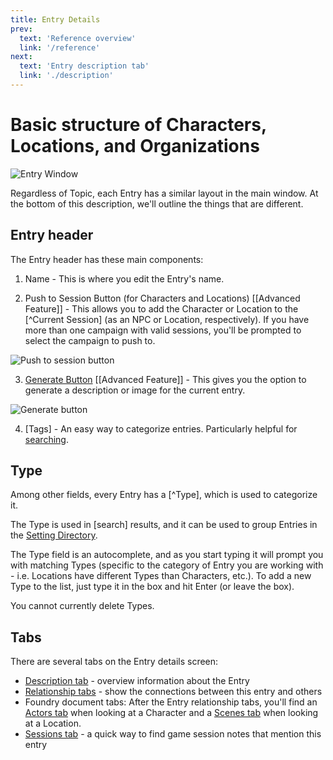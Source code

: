 ```yaml
---
title: Entry Details
prev: 
  text: 'Reference overview'
  link: '/reference'
next: 
  text: 'Entry description tab'
  link: './description'
---
```

# Basic structure of Characters, Locations, and Organizations
![Entry Window](/assets/images/entry-content.webp)

Regardless of Topic, each Entry has a similar layout in the main window.  At the bottom of this description, we'll outline the things that are different.

## Entry header
The Entry header has these main components:
  1. Name - This is where you edit the Entry's name.
  
  2. Push to Session Button (for Characters and Locations) [[Advanced Feature]] - This allows you to add the Character or Location to the [^Current Session] (as an NPC or Location, respectively). If you have more than one campaign with valid sessions, you'll be prompted to select the campaign to push to.
  
  ![Push to session button](/assets/images/push-to-session.webp)
  
  3. [Generate Button](generate) [[Advanced Feature]] - This gives you the option to generate a description or image for the current entry.

  ![Generate button](/assets/images/generate-button.webp)

  4. [Tags] - An easy way to categorize entries. Particularly helpful for [searching](/reference/navigation/search). 

## Type
Among other fields, every Entry has a [^Type], which is used to categorize it. 

The Type is used in [search] results, and it can be used to group Entries in the [Setting Directory](/reference/navigation/sidebar#group-by-type).  

The Type field is an autocomplete, and as you start typing it will prompt you with matching Types (specific to the category of Entry you are working with - i.e. Locations have different Types than Characters, etc.).  To add a new Type to the list, just type it in the box and hit Enter (or leave the box).

You cannot currently delete Types.

## Tabs
There are several tabs on the Entry details screen:
  - [Description tab](./description) - overview information about the Entry
  - [Relationship tabs](./relationships) - show the connections between this entry and others
  - Foundry document tabs: After the Entry relationship tabs, you'll find an [Actors tab](/reference/world-building/content/character#actors) when looking at a Character and a [Scenes tab](/reference/world-building/content/location#scenes) when looking at a Location.  
  - [Sessions tab](./sessions) - a quick way to find game session notes that mention this entry